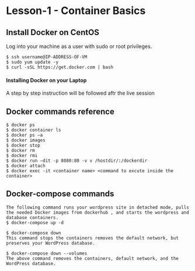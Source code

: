 # Lesson-1 - Container Basics

## Install Docker on CentOS

Log into your machine as a user with sudo or root privileges.
```
$ ssh username@IP-ADDRESS-OF-VM 
$ sudo yum update -y
$ curl -sSL https://get.docker.com | bash

```
#### Installing Docker on your Laptop

A step by step instruction will be followed aftr the live session

## Docker commands reference
```
$ docker ps
$ docker container ls
$ docker ps –a
$ docker images
$ docker stop
$ docker rm
$ docker rmi
$ docker run –dit -p 8080:80 -v v /hostdir/:/dockerdir
$ docker attach
$ docker exec -it <container name> <command to excute inside the container> 
```
## Docker-compose commands

```
The following command runs your wordpress site in detached mode, pulls the needed Docker images from dockerhub , and starts the wordpress and database containers.
$ docker-compose up -d

$ docker-compose down
This command stops the containers removes the default network, but preserves your WordPress database.

$ docker-compose down --volumes 
The above command removes the containers, default network, and the WordPress database.
```
